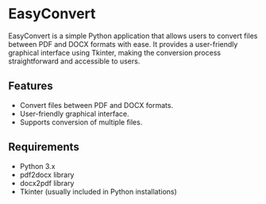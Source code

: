 # EasyConvert


EasyConvert is a simple Python application that allows users to convert files between PDF and DOCX formats with ease. It provides a user-friendly graphical interface using Tkinter, making the conversion process straightforward and accessible to users.

## Features

- Convert files between PDF and DOCX formats.
- User-friendly graphical interface.
- Supports conversion of multiple files.

## Requirements

- Python 3.x
- pdf2docx library
- docx2pdf library
- Tkinter (usually included in Python installations)



